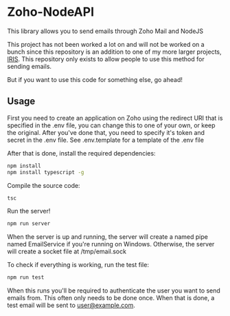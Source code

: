 # Zoho-NodeAPI
This library allows you to send emails through Zoho Mail and NodeJS

This project has not been worked a lot on and will not be worked on a bunch since this repository is an addition to one of my more larger projects, [IRIS](https://github.com/Incoverse/IRIS). This repository only exists to allow people to use this method for sending emails.

But if you want to use this code for something else, go ahead!

## Usage
First you need to create an application on Zoho using the redirect URI that is specified in the .env file, you can change this to one of your own, or keep the original. After you've done that, you need to specify it's token and secret in the .env file. See .env.template for a template of the .env file

After that is done, install the required dependencies:
```bash
npm install
npm install typescript -g
```

Compile the source code:
```bash
tsc
```

Run the server!
```bash
npm run server
```

When the server is up and running, the server will create a named pipe named EmailService if you're running on Windows. Otherwise, the server will create a socket file at /tmp/email.sock

To check if everything is working, run the test file:
```bash
npm run test
```

When this runs you'll be required to authenticate the user you want to send emails from. This often only needs to be done once.
When that is done, a test email will be sent to user@example.com.
